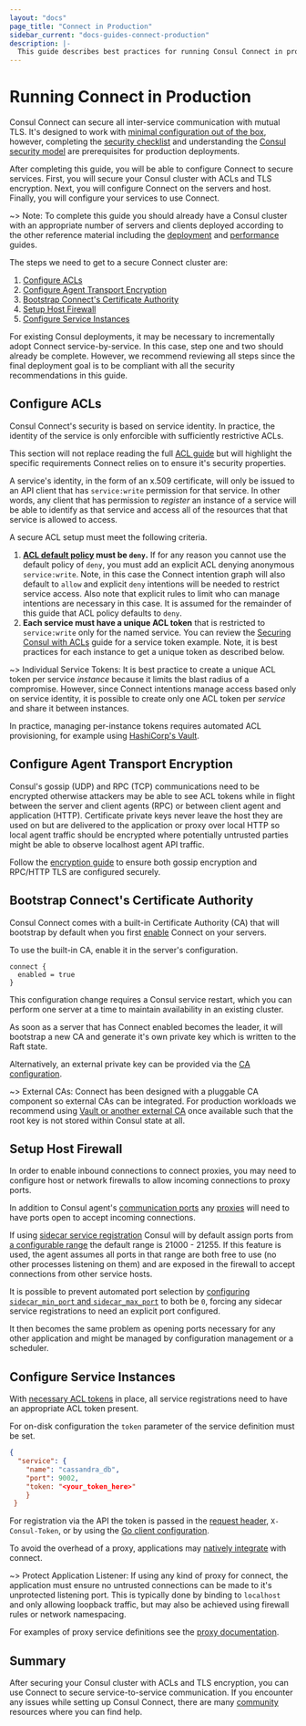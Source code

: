 ```yaml
---
layout: "docs"
page_title: "Connect in Production"
sidebar_current: "docs-guides-connect-production"
description: |-
  This guide describes best practices for running Consul Connect in production.
---
```


# Running Connect in Production

Consul Connect can secure all inter-service communication with mutual TLS. It's
designed to work with [minimal configuration out of the
box](https://learn.hashicorp.com/consul/getting-started/connect), however, completing the [security
checklist](/docs/connect/security.html) and understanding the [Consul security
model](/docs/internals/security.html) are prerequisites for production
deployments.

After completing this guide, you will be able to configure Connect to 
secure services. First, you will secure your Consul cluster with ACLs and
TLS encryption. Next, you will configure Connect on the servers and host. 
Finally, you will configure your services to use Connect.

~> Note: To complete this guide you should already have a Consul cluster
 with an appropriate number of servers and
clients deployed according to the other reference material including the
[deployment](/docs/guides/deployment.html) and
[performance](/docs/guides/performance.html) guides.

The steps we need to get to a secure Connect cluster are:

 1. [Configure ACLs](#configure-acls)
 1. [Configure Agent Transport Encryption](#configure-agent-transport-encryption)
 1. [Bootstrap Connect's Certificate Authority](#bootstrap-certificate-authority)
 1. [Setup Host Firewall](#setup-host-firewall)
 1. [Configure Service Instances](#configure-service-instances)

For existing Consul deployments, it may be necessary to incrementally adopt Connect
service-by-service. In this case, step one and two should already be complete. 
However, we recommend reviewing all steps since the final deployment goal is to be compliant with all the security recommendations in this guide.

## Configure ACLs

Consul Connect's security is based on service identity. In practice, the identity
of the service is only enforcible with sufficiently restrictive ACLs.

This section will not replace reading the full [ACL
guide](/docs/guides/acl.html) but will highlight the specific requirements
Connect relies on to ensure it's security properties.

A service's identity, in the form of an x.509 certificate, will only be issued
to an API client that has `service:write` permission for that service. In other
words, any client that has permission to _register_ an instance of a service
will be able to identify as that service and access all of the resources that that
service is allowed to access.

A secure ACL setup must meet the following criteria.

 1. **[ACL default
    policy](/docs/agent/options.html#acl_default_policy)
    must be `deny`.** If for any reason you cannot use the default policy of
    `deny`, you must add an explicit ACL denying anonymous `service:write`. Note, in this case the Connect intention graph will also default to
    `allow` and explicit `deny` intentions will be needed to restrict service
    access. Also note that explicit rules to limit who can manage intentions are
    necessary in this case. It is assumed for the remainder of this guide that
    ACL policy defaults to `deny`.
 2. **Each service must have a unique ACL token** that is restricted to
    `service:write` only for the named service. You can review the [Securing Consul with ACLs](https://learn.hashicorp.com/consul/advanced/day-1-operations/production-acls#apply-individual-tokens-to-the-services) guide for a 
    service token example. Note, it is best practices for each instance to get a unique token as described below.

~> Individual Service Tokens: It is best practice to create a unique ACL token per service _instance_ because
it limits the blast radius of a compromise. However, since Connect intentions manage access based only on service identity, it is
possible to create only one ACL token per _service_ and share it between
instances.

In practice, managing per-instance tokens requires automated ACL provisioning,
for example using [HashiCorp's
Vault](https://www.vaultproject.io/docs/secrets/consul/index.html).

## Configure Agent Transport Encryption

Consul's gossip (UDP) and RPC (TCP) communications need to be encrypted
otherwise attackers may be able to see ACL tokens while in flight
between the server and client agents (RPC) or between client agent and
application (HTTP). Certificate private keys never leave the host they
are used on but are delivered to the application or proxy over local
HTTP so local agent traffic should be encrypted where potentially
untrusted parties might be able to observe localhost agent API traffic.

Follow the [encryption guide](https://learn.hashicorp.com/consul/advanced/day-1-operations/agent-encryption) to ensure
both gossip encryption and RPC/HTTP TLS are configured securely.

## Bootstrap Connect's Certificate Authority

Consul Connect comes with a built-in Certificate Authority (CA) that will
bootstrap by default when you first [enable](https://www.consul.io/docs/agent/options.html#connect_enabled) Connect on your servers.

To use the built-in CA, enable it in the server's configuration.

```text
connect {
  enabled = true
}
```

This configuration change requires a Consul service restart, which you can perform one server at a time
to maintain availability in an existing cluster.

As soon as a server that has Connect enabled becomes the leader, it will
bootstrap a new CA and generate it's own private key which is written to the
Raft state.

Alternatively, an external private key can be provided via the [CA
configuration](/docs/connect/ca.html#specifying-a-private-key-and-root-certificate).

~> External CAs: Connect has been designed with a pluggable CA component so external CAs can be
integrated. For production workloads we recommend using [Vault or another external
CA](/docs/connect/ca.html#external-ca-certificate-authority-providers) once
available such that the root key is not stored within Consul state at all.

## Setup Host Firewall

In order to enable inbound connections to connect proxies, you may need to
configure host or network firewalls to allow incoming connections to proxy
ports.

In addition to Consul agent's [communication
ports](/docs/agent/options.html#ports) any
[proxies](/docs/connect/proxies.html) will need to have
ports open to accept incoming connections.

If using [sidecar service
registration](/docs/connect/proxies/sidecar-service.html) Consul will by default
assign ports from [a configurable
range](/docs/agent/options.html#sidecar_min_port) the default range is 21000 -
21255. If this feature is used, the agent assumes all ports in that range are
both free to use (no other processes listening on them) and are exposed in the
firewall to accept connections from other service hosts.

It is possible to prevent automated port selection by [configuring
`sidecar_min_port` and
`sidecar_max_port`](/docs/agent/options.html#sidecar_min_port) to both be `0`,
forcing any sidecar service registrations to need an explicit port configured.

It then becomes the same problem as opening ports necessary for any other
application and might be managed by configuration management or a scheduler.

## Configure Service Instances

With [necessary ACL tokens](#configure-acls) in place, all service registrations
need to have an appropriate ACL token present.

For on-disk configuration the `token` parameter of the service definition must
be set. 

```json
{ 
  "service": { 
    "name": "cassandra_db", 
    "port": 9002, 
    "token: "<your_token_here>"
    } 
 }
```

For registration via the API the token is passed in the [request
header](/api/index.html#authentication), `X-Consul-Token`, or by using the [Go
client configuration](https://godoc.org/github.com/hashicorp/consul/api#Config).

To avoid the overhead of a proxy, applications may [natively
integrate](/docs/connect/native.html) with connect.

~> Protect Application Listener: If using any kind of proxy for connect, the application must ensure no untrusted
connections can be made to it's unprotected listening port. This is typically
done by binding to `localhost` and only allowing loopback traffic, but may also
be achieved using firewall rules or network namespacing.

For examples of proxy service definitions see the [proxy
documentation](/docs/connect/proxies.html).

## Summary

After securing your Consul cluster with ACLs and TLS encryption, you 
can use Connect to secure service-to-service communication. If you
encounter any issues while setting up Consul Connect, there are 
many [community](https://www.consul.io/community.html) resources where you can find help.


